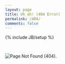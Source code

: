 ```yaml
---
layout: page
title: Uh oh! (404 Error)
permalink: /404/
comments: false
---
```

{% include JB/setup %}

<img style="border: none; margin-top: 30px;" src="{{ ASSET_PATH }}/img/404.jpg" alt="Page Not Found (404).">

